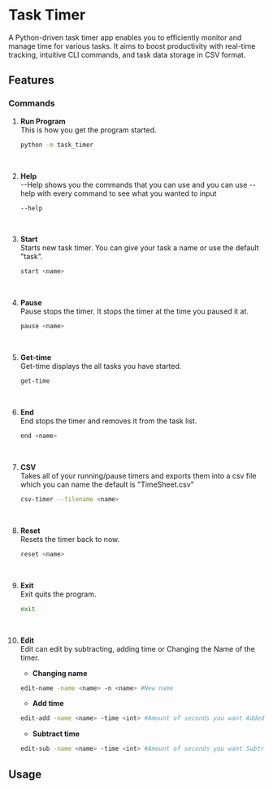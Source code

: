 # Task Timer
A Python-driven task timer app enables you to efficiently monitor and manage time for various tasks. It aims to boost productivity with real-time tracking, intuitive CLI commands, and task data storage in CSV format.
## Features

### **Commands**

1. **Run Program**
    <br>
    This is how you get the program started.
    <br>
    ```bash
    python -m task_timer
    ```
    <br>
2. **Help**
    <br>
    --Help shows you the commands that you can use and you can use --help with every command to see what you wanted to input
    <br>
    ```bash
    --help
    ```
    <br>
3. **Start**
    <br>
    Starts new task timer. You can give your task a name or use the default "task".
    <br>
    ```bash
    start <name>
    ```
    <br>
4. **Pause**
    <br>
    Pause stops the timer. It stops the timer at the time you paused it at.
    <br>
    ```bash
    pause <name>
    ```
    <br>
5. **Get-time**
    <br>
    Get-time displays the all tasks you have started.
    <br>
    ```bash
    get-time
    ```
    <br>
6. **End**
    <br>
    End stops the timer and removes it from the task list.
    <br>
    ```bash
    end <name>
    ```
    <br>
7. **CSV**
    <br>
    Takes all of your running/pause timers and exports them into a csv file which you can name the default is "TimeSheet.csv"
    <br>
    ```bash
    csv-timer --filename <name>
    ```
    <br>
8. **Reset**
    <br>
    Resets the timer back to now.
    <br>
    ```bash
    reset <name>
    ```
    <br>
9. **Exit**
    <br>
    Exit quits the program.
    <br>
    ```bash 
    exit
    ```
    <br>
10. **Edit**
    <br>
    Edit can edit by subtracting, adding time or Changing the Name of the timer.
    <br>
    - **Changing name**
    ```bash 
    edit-name -name <name> -n <name> #New name
    ```
    - **Add time**

    ```bash
    edit-add -name <name> -time <int> #Amount of seconds you want Added
    ```
    - **Subtract time**

    ```bash
    edit-sub -name <name> -time <int> #Amount of seconds you want Subtracting
    ```
## Usage

